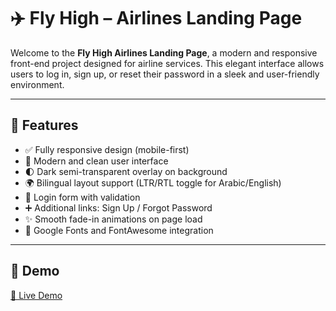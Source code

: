 # ✈️ Fly High – Airlines Landing Page

Welcome to the **Fly High Airlines Landing Page**, a modern and responsive front-end project designed for airline services. This elegant interface allows users to log in, sign up, or reset their password in a sleek and user-friendly environment.

---

## 🌟 Features

- ✅ Fully responsive design (mobile-first)
- 🎨 Modern and clean user interface
- 🌓 Dark semi-transparent overlay on background
- 🌍 Bilingual layout support (LTR/RTL toggle for Arabic/English)
- 🔐 Login form with validation
- ➕ Additional links: Sign Up / Forgot Password
- ✨ Smooth fade-in animations on page load
- 💅 Google Fonts and FontAwesome integration

---

## 🚀 Demo

[🔗 Live Demo](https://airline-landing-page.vercel.app/)

